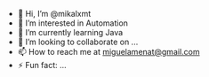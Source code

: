 - 👋 Hi, I’m @mikalxmt
- 👀 I’m interested in Automation
- 🌱 I’m currently learning Java
- 💞️ I’m looking to collaborate on ...
- 📫 How to reach me at miguelamenat@gmail.com
- ⚡ Fun fact: ...

<!---
mikalxmt/mikalxmt is a ✨ special ✨ repository because its `README.md` (this file) appears on your GitHub profile.
You can click the Preview link to take a look at your changes.
--->
